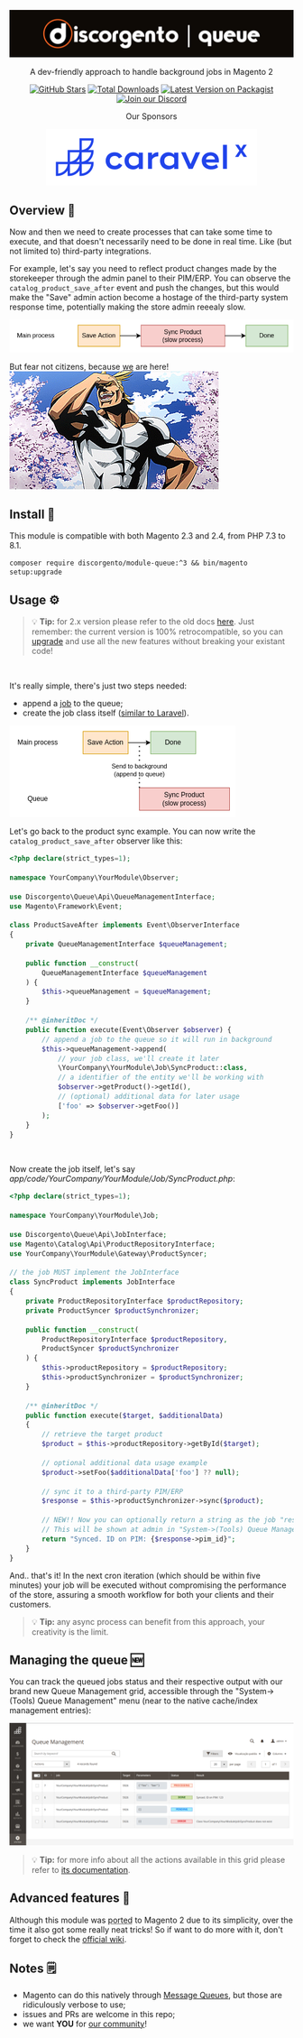 ![Discorgento Queue](docs/header.png)

<p align="center">A dev-friendly approach to handle background jobs in Magento 2</p>
<p align="center">
    <a href="https://github.com/discorgento/module-queue/stargazers" target="_blank"><img alt="GitHub Stars" src="https://img.shields.io/github/stars/discorgento/module-queue?style=social"/></a>
    <a href="https://packagist.org/packages/discorgento/module-queue/stats" target="_blank"><img alt="Total Downloads" src="https://img.shields.io/packagist/dt/discorgento/module-queue"/></a>
    <a target="_blank" href="https://packagist.org/packages/discorgento/module-queue"><img src="https://img.shields.io/packagist/v/discorgento/module-queue" alt="Latest Version on Packagist"></a>
    <a target="_blank" href="https://discord.io/Discorgento"><img alt="Join our Discord" src="https://img.shields.io/discord/768653248902332428?color=%237289d9&label=Discord"/></a>
</p>

<p align="center">Our Sponsors</p>
<p align="center">
    <a href="https://www.caravelx.com/"><img src="docs/sponsors/caravelx.svg" alt="Caravel X"></a>
</p>

## Overview 💭
Now and then we need to create processes that can take some time to execute, and that doesn't necessarily need to be done in real time. Like (but not limited to) third-party integrations.

For example, let's say you need to reflect product changes made by the storekeeper through the admin panel to their PIM/ERP. You can observe the `catalog_product_save_after` event and push the changes, but this would make the "Save" admin action become a hostage of the third-party system response time, potentially making the store admin reeealy slow.

![Linear Workflow](docs/linear-workflow.png)

But fear not citizens, because [we](https://discord.io/Discorgento) are here!  
![All Might laughting](docs/we-are-here.gif)

## Install 🔧
This module is compatible with both Magento 2.3 and 2.4, from PHP 7.3 to 8.1.
```
composer require discorgento/module-queue:^3 && bin/magento setup:upgrade
```

## Usage ⚙️
> 💡 **Tip:** for 2.x version please refer to the old docs [here](https://github.com/discorgento/module-queue/blob/2.0.4/README.md#usage-%EF%B8%8F). Just remember: the current version is 100% retrocompatible, so you can [upgrade](https://github.com/discorgento/module-queue/wiki/Upgrading-from-2.x) and use all the new features without breaking your existant code!

<br>

It's really simple, there's just two steps needed:
 - append a [job](https://github.com/discorgento/module-queue/wiki/Glossary) to the queue;
 - create the job class itself ([similar to Laravel](https://laravel.com/docs/9.x/queues#class-structure)).

![Async Workflow](docs/async-workflow.png)

Let's go back to the product sync example. You can now write the `catalog_product_save_after` observer like this:

```php
<?php declare(strict_types=1);

namespace YourCompany\YourModule\Observer;

use Discorgento\Queue\Api\QueueManagementInterface;
use Magento\Framework\Event;

class ProductSaveAfter implements Event\ObserverInterface
{
    private QueueManagementInterface $queueManagement;

    public function __construct(
        QueueManagementInterface $queueManagement
    ) {
        $this->queueManagement = $queueManagement;
    }

    /** @inheritDoc */
    public function execute(Event\Observer $observer) {
        // append a job to the queue so it will run in background
        $this->queueManagement->append(
            // your job class, we'll create it later
            \YourCompany\YourModule\Job\SyncProduct::class,
            // a identifier of the entity we'll be working with
            $observer->getProduct()->getId(),
            // (optional) additional data for later usage
            ['foo' => $observer->getFoo()]
        );
    }
}
```

<br>

Now create the job itself, let's say <i>app/code/YourCompany/YourModule/Job/SyncProduct.php</i>:

```php
<?php declare(strict_types=1);

namespace YourCompany\YourModule\Job;

use Discorgento\Queue\Api\JobInterface;
use Magento\Catalog\Api\ProductRepositoryInterface;
use YourCompany\YourModule\Gateway\ProductSyncer;

// the job MUST implement the JobInterface
class SyncProduct implements JobInterface
{
    private ProductRepositoryInterface $productRepository;
    private ProductSyncer $productSynchronizer;

    public function __construct(
        ProductRepositoryInterface $productRepository,
        ProductSyncer $productSynchronizer
    ) {
        $this->productRepository = $productRepository;
        $this->productSynchronizer = $productSynchronizer;
    }

    /** @inheritDoc */
    public function execute($target, $additionalData)
    {
        // retrieve the target product
        $product = $this->productRepository->getById($target);

        // optional additional data usage example
        $product->setFoo($additionalData['foo'] ?? null);

        // sync it to a third-party PIM/ERP
        $response = $this->productSynchronizer->sync($product);

        // NEW!! Now you can optionally return a string as the job "result".
        // This will be shown at admin in "System->(Tools) Queue Management"
        return "Synced. ID on PIM: {$response->pim_id}";
    }
}
```

And.. that's it! In the next cron iteration (which should be within five minutes) your job will be executed without compromising the performance of the store, assuring a smooth workflow for both your clients and their customers.

> 💡 **Tip:** any async process can benefit from this approach, your creativity is the limit.

## Managing the queue 🆕
You can track the queued jobs status and their respective output with our brand new Queue Management grid, accessible through the "System->(Tools) Queue Management" menu (near to the native cache/index management entries):

![Queue Management Grid Preview](docs/admin-grid.png)
> 💡 **Tip:** for more info about all the actions available in this grid please refer to [its documentation](https://github.com/discorgento/module-queue/wiki/Managing-the-queue).

## Advanced features 🤖
Although this module was <abbr title="originally it was designed for 1.9 due to 1.x lack of a native queue feature">ported</abbr> to Magento 2 due to its simplicity, over the time it also got some really neat tricks! So if want to do more with it, don't forget to check the [official wiki](https://github.com/discorgento/module-queue/wiki).

## Notes 🗒
 - Magento can do this natively through [Message Queues](https://developer.adobe.com/commerce/php/development/components/message-queues/), but those are ridiculously verbose to use;
 - issues and PRs are welcome in this repo;
 - we want **YOU** for [our community](https://discord.io/Discorgento)!

